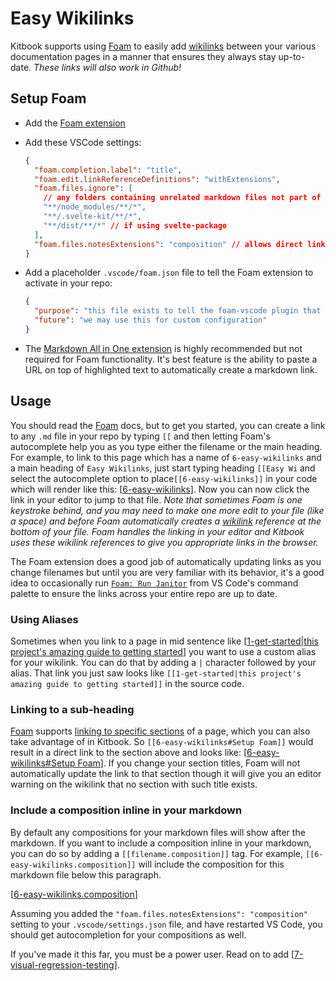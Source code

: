 # Easy Wikilinks

Kitbook supports using [Foam](https://foambubble.github.io/foam/) to easily add [wikilinks](https://foambubble.github.io/foam/user/features/wikilinks) between your various documentation pages in a manner that ensures they always stay up-to-date. *These links will also work in Github!*

## Setup Foam

- Add the [Foam extension](https://marketplace.visualstudio.com/items?itemName=foam.foam-vscode)
- Add these VSCode settings:
  ```json title=".vscode/settings.json"
  {
    "foam.completion.label": "title",
    "foam.edit.linkReferenceDefinitions": "withExtensions",
    "foam.files.ignore": [
      // any folders containing unrelated markdown files not part of your Kitbook can be added here to avoid autocompletion noise
      "**/node_modules/**/*",
      "**/.svelte-kit/**/*",
      "**/dist/**/*" // if using svelte-package
    ],
    "foam.files.notesExtensions": "composition" // allows direct linking to compositions from within your markdown files
  }
  ```

- Add a placeholder `.vscode/foam.json` file to tell the Foam extension to activate in your repo:
  ```json title=".vscode/foam.json"
  {
    "purpose": "this file exists to tell the foam-vscode plugin that it's currently in a foam workspace",
    "future": "we may use this for custom configuration"
  }
  ```

- The [Markdown All in One extension](https://marketplace.visualstudio.com/items?itemName=yzhang.markdown-all-in-one) is highly recommended but not required for Foam functionality. It's best feature is the ability to paste a URL on top of highlighted text to automatically create a markdown link.

## Usage

You should read the [Foam](https://foambubble.github.io/foam/) docs, but to get you started, you can create a link to any `.md` file in your repo by typing `[[` and then letting Foam's autocomplete help you as you type either the filename or the main heading. For example, to link to this page which has a name of `6-easy-wikilinks` and a main heading of `Easy Wikilinks`, just start typing heading `[[Easy Wi` and select the autocomplete option to place`[[6-easy-wikilinks]]` in your code which will render like this: [[6-easy-wikilinks]]. Now you can now click the link in your editor to jump to that file. *Note that sometimes Foam is one keystroke behind, and you may need to make one more edit to your file (like a space) and before Foam automatically creates a [wikilink](https://foambubble.github.io/foam/user/features/wikilinks) reference at the bottom of your file. Foam handles the linking in your editor and Kitbook uses these wikilink references to give you  appropriate links in the browser.*

The Foam extension does a good job of automatically updating links as you change filenames but until you are very familiar with its behavior, it's a good idea to occasionally run [`Foam: Run Janitor`](https://foambubble.github.io/foam/user/tools/workspace-janitor) from VS Code's command palette to ensure the links across your entire repo are up to date.

### Using Aliases
Sometimes when you link to a page in mid sentence like [[1-get-started|this project's amazing guide to getting started]] you want to use a custom alias for your wikilink. You can do that by adding a `|` character followed by your alias. That link you just saw looks like `[[1-get-started|this project's amazing guide to getting started]]` in the source code.

### Linking to a sub-heading

[Foam](https://foambubble.github.io/foam/) supports [linking to specific sections](https://foambubble.github.io/foam/user/features/wikilinks#support-for-sections) of a page, which you can also take advantage of in Kitbook. So `[[6-easy-wikilinks#Setup Foam]]` would result in a direct link to the section above and looks like: [[6-easy-wikilinks#Setup Foam]]. If you change your section titles, Foam will not automatically update the link to that section though it will give you an editor warning on the wikilink that no section with such title exists.

### Include a composition inline in your markdown

By default any compositions for your markdown files will show after the markdown. If you want to include a composition inline in your markdown, you can do so by adding a `[[filename.composition]]` tag. For example, `[[6-easy-wikilinks.composition]]` will include the composition for this markdown file below this paragraph.

[[6-easy-wikilinks.composition]]

Assuming you added the `"foam.files.notesExtensions": "composition"` setting to your `.vscode/settings.json` file, and have restarted VS Code, you should get autocompletion for your compositions as well.

If you've made it this far, you must be a power user. Read on to add [[7-visual-regression-testing]].

[//begin]: # "Autogenerated link references for markdown compatibility"
[6-easy-wikilinks]: 6-easy-wikilinks.md "Easy Wikilinks"
[1-get-started|this project's amazing guide to getting started]: 1-get-started.md "Get Started"
[6-easy-wikilinks#Setup Foam]: 6-easy-wikilinks.md "Easy Wikilinks"
[6-easy-wikilinks.composition]: 6-easy-wikilinks.composition "6-easy-wikilinks"
[7-visual-regression-testing]: 7-visual-regression-testing.md "Visual Regression Testing"
[//end]: # "Autogenerated link references"
